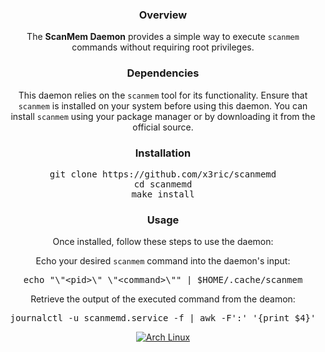 <div align="center">

### Overview

The **ScanMem Daemon** provides a simple way to execute `scanmem` commands without requiring root privileges.

### Dependencies

This daemon relies on the `scanmem` tool for its functionality. Ensure that `scanmem` is installed on your system before using this daemon. You can install `scanmem` using your package manager or by downloading it from the official source.

### Installation

<pre>
git clone https://github.com/x3ric/scanmemd
cd scanmemd
make install
</pre>

### Usage

Once installed, follow these steps to use the daemon:

Echo your desired `scanmem` command into the daemon's input:

<pre>
echo "\"&lt;pid&gt;\" \"&lt;command&gt;\"" | $HOME/.cache/scanmem
</pre>

Retrieve the output of the executed command from the deamon:

<pre>
journalctl -u scanmemd.service -f | awk -F':' '{print $4}'
</pre>
   
</p><a href="https://archlinux.org"><img alt="Arch Linux" src="https://img.shields.io/badge/Arch_Linux-1793D1?style=for-the-badge&logo=arch-linux&logoColor=D9E0EE&color=000000&labelColor=97A4E2"/></a><br>
